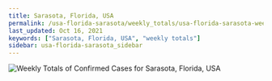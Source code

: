 ```yaml
---
title: Sarasota, Florida, USA
permalink: /usa-florida-sarasota/weekly_totals/usa-florida-sarasota-weekly_totals.html
last_updated: Oct 16, 2021
keywords: ["Sarasota, Florida, USA", "weekly totals"]
sidebar: usa-florida-sarasota_sidebar
---
```


![Weekly Totals of Confirmed Cases for Sarasota, Florida, USA](/covid_tracker/images/graphs/usa-florida-sarasota-weekly_totals_graph.png)
